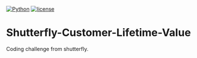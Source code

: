 [![Python](https://img.shields.io/badge/python-3.4-blue.svg)]()
[![license](https://img.shields.io/github/license/mashape/apistatus.svg?maxAge=2592000)](https://github.com/xuwenyihust/Shutterfly-Customer-Lifetime-Value/blob/master/LICENSE)
# Shutterfly-Customer-Lifetime-Value
Coding challenge from shutterfly.
